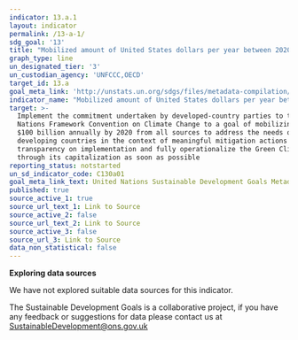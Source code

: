 ```yaml
---
indicator: 13.a.1
layout: indicator
permalink: /13-a-1/
sdg_goal: '13'
title: "Mobilized amount of United States dollars per year between 2020 and 2025 accountable towards the $100\_billion commitment"
graph_type: line
un_designated_tier: '3'
un_custodian_agency: 'UNFCCC,OECD'
target_id: 13.a
goal_meta_link: 'http://unstats.un.org/sdgs/files/metadata-compilation/Metadata-Goal-13.pdf'
indicator_name: "Mobilized amount of United States dollars per year between 2020 and 2025 accountable towards the $100\_billion commitment"
target: >-
  Implement the commitment undertaken by developed-country parties to the United
  Nations Framework Convention on Climate Change to a goal of mobilizing jointly
  $100 billion annually by 2020 from all sources to address the needs of
  developing countries in the context of meaningful mitigation actions and
  transparency on implementation and fully operationalize the Green Climate Fund
  through its capitalization as soon as possible
reporting_status: notstarted
un_sd_indicator_code: C130a01
goal_meta_link_text: United Nations Sustainable Development Goals Metadata (pdf 759kB)
published: true
source_active_1: true
source_url_text_1: Link to Source
source_active_2: false
source_url_text_2: Link to Source
source_active_3: false
source_url_3: Link to Source
data_non_statistical: false
---
```

**Exploring data sources**

We have not explored suitable data sources for this indicator. 

The Sustainable Development Goals is a collaborative project, if you have any feedback or suggestions for data please contact us at <SustainableDevelopment@ons.gov.uk>
